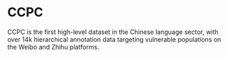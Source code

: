 # CCPC
CCPC is the first high-level dataset in the Chinese language sector, with over 14k hierarchical annotation data targeting vulnerable populations on the Weibo and Zhihu platforms.

